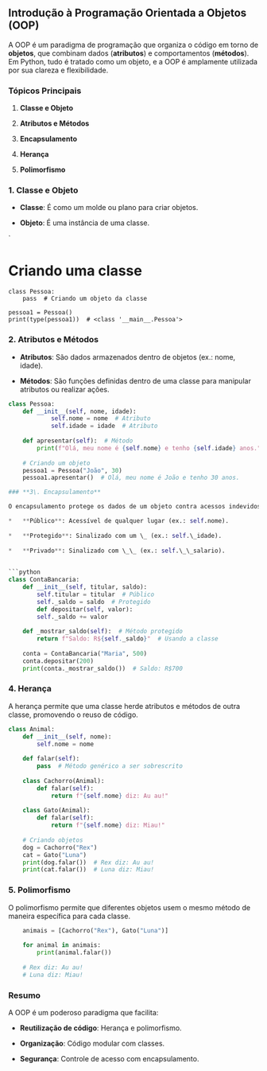 **Introdução à Programação Orientada a Objetos (OOP)**
------------------------------------------------------

A OOP é um paradigma de programação que organiza o código em torno de **objetos**, que combinam dados (**atributos**) e comportamentos (**métodos**). Em Python, tudo é tratado como um objeto, e a OOP é amplamente utilizada por sua clareza e flexibilidade.

### **Tópicos Principais**

1.  **Classe e Objeto**
    
2.  **Atributos e Métodos**
    
3.  **Encapsulamento**
    
4.  **Herança**
    
5.  **Polimorfismo**
    

### **1\. Classe e Objeto**

*   **Classe**: É como um molde ou plano para criar objetos.
    
*   **Objeto**: É uma instância de uma classe.
    

`
# Criando uma classe  
    class Pessoa:
        pass  # Criando um objeto da classe  
        
    pessoa1 = Pessoa()  
    print(type(pessoa1))  # <class '__main__.Pessoa'>

### **2\. Atributos e Métodos**

*   **Atributos**: São dados armazenados dentro de objetos (ex.: nome, idade).
    
*   **Métodos**: São funções definidas dentro de uma classe para manipular atributos ou realizar ações.
    

```python
class Pessoa:      
    def __init__(self, nome, idade):
            self.nome = nome  # Atributo          
            self.idade = idade  # Atributo      
    
    def apresentar(self):  # Método          
        print(f"Olá, meu nome é {self.nome} e tenho {self.idade} anos.")  
        
    # Criando um objeto  
    pessoa1 = Pessoa("João", 30)  
    pessoa1.apresentar()  # Olá, meu nome é João e tenho 30 anos.   

### **3\. Encapsulamento**

O encapsulamento protege os dados de um objeto contra acessos indevidos, permitindo controlar a visibilidade de atributos e métodos.

*   **Público**: Acessível de qualquer lugar (ex.: self.nome).
    
*   **Protegido**: Sinalizado com um \_ (ex.: self.\_idade).
    
*   **Privado**: Sinalizado com \_\_ (ex.: self.\_\_salario).
    

```python 
class ContaBancaria:
    def __init__(self, titular, saldo):          
        self.titular = titular  # Público          
        self._saldo = saldo  # Protegido      
        def depositar(self, valor):          
        self._saldo += valor      
    
    def _mostrar_saldo(self):  # Método protegido         
        return f"Saldo: R${self._saldo}"  # Usando a classe  
        
    conta = ContaBancaria("Maria", 500)  
    conta.depositar(200)  
    print(conta._mostrar_saldo())  # Saldo: R$700   
```

### **4\. Herança**

A herança permite que uma classe herde atributos e métodos de outra classe, promovendo o reuso de código.

```python 
class Animal:
    def __init__(self, nome):          
        self.nome = nome      
    
    def falar(self):          
        pass  # Método genérico a ser sobrescrito  
    
    class Cachorro(Animal):      
        def falar(self):          
            return f"{self.nome} diz: Au au!"  
    
    class Gato(Animal):      
        def falar(self):          
            return f"{self.nome} diz: Miau!"  
            
    # Criando objetos  
    dog = Cachorro("Rex")  
    cat = Gato("Luna")  
    print(dog.falar())  # Rex diz: Au au!  
    print(cat.falar())  # Luna diz: Miau!   
```

### **5\. Polimorfismo**

O polimorfismo permite que diferentes objetos usem o mesmo método de maneira específica para cada classe.

```python 
    animais = [Cachorro("Rex"), Gato("Luna")]  
    
    for animal in animais:      
        print(animal.falar())  
        
    # Rex diz: Au au!  
    # Luna diz: Miau!   
```

### **Resumo**

A OOP é um poderoso paradigma que facilita:

*   **Reutilização de código**: Herança e polimorfismo.
    
*   **Organização**: Código modular com classes.
    
*   **Segurança**: Controle de acesso com encapsulamento.
